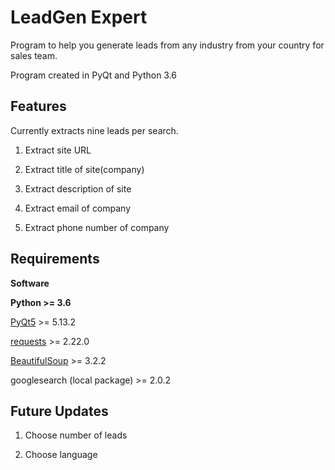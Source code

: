 # LeadGen Expert

Program to help you generate leads from any industry from your country for sales team.

Program created in PyQt and Python 3.6

## Features

Currently extracts nine leads per search.

1. Extract site URL

2. Extract title of site(company)

3. Extract description of site

4. Extract email of company

5. Extract phone number of company

## Requirements

**Software**

**Python >= 3.6**

[PyQt5](https://pypi.org/project/PyQt5/) >= 5.13.2

[requests](https://pypi.org/project/requests/) >= 2.22.0

[BeautifulSoup](https://pypi.org/project/BeautifulSoup/) >= 3.2.2

googlesearch (local package) >= 2.0.2

## Future Updates

1. Choose number of leads

2. Choose language

